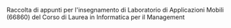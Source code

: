 Raccolta di appunti per l'insegnamento di Laboratorio di Applicazioni Mobili (66860) del Corso di Laurea in Informatica per il Management
